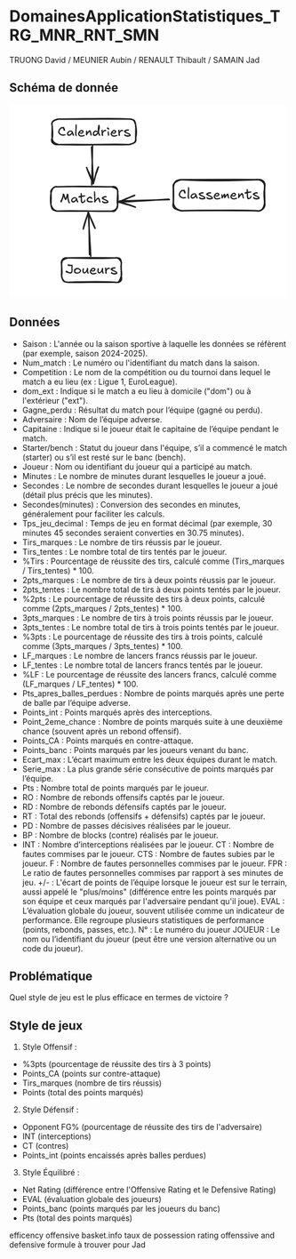 # DomainesApplicationStatistiques_TRG_MNR_RNT_SMN

TRUONG David / MEUNIER Aubin / RENAULT Thibault / SAMAIN Jad
## Schéma de donnée
![1746781257426](image/README/1746781257426.png)

## Données
- Saison : L'année ou la saison sportive à laquelle les données se réfèrent (par exemple, saison 2024-2025).
- Num_match : Le numéro ou l'identifiant du match dans la saison.
- Competition : Le nom de la compétition ou du tournoi dans lequel le match a eu lieu (ex : Ligue 1, EuroLeague).
- dom_ext : Indique si le match a eu lieu à domicile ("dom") ou à l'extérieur ("ext").
- Gagne_perdu : Résultat du match pour l’équipe (gagné ou perdu).
- Adversaire : Nom de l’équipe adverse.
- Capitaine : Indique si le joueur était le capitaine de l’équipe pendant le match.
- Starter/bench : Statut du joueur dans l'équipe, s’il a commencé le match (starter) ou s’il est resté sur le banc (bench).
- Joueur : Nom ou identifiant du joueur qui a participé au match.
- Minutes : Le nombre de minutes durant lesquelles le joueur a joué.
- Secondes : Le nombre de secondes durant lesquelles le joueur a joué (détail plus précis que les minutes).
- Secondes(minutes) : Conversion des secondes en minutes, généralement pour faciliter les calculs.
- Tps_jeu_decimal : Temps de jeu en format décimal (par exemple, 30 minutes 45 secondes seraient converties en 30.75 minutes).
- Tirs_marques : Le nombre de tirs réussis par le joueur.
- Tirs_tentes : Le nombre total de tirs tentés par le joueur.
- %Tirs : Pourcentage de réussite des tirs, calculé comme (Tirs_marques / Tirs_tentes) * 100.
- 2pts_marques : Le nombre de tirs à deux points réussis par le joueur.
- 2pts_tentes : Le nombre total de tirs à deux points tentés par le joueur.
- %2pts : Le pourcentage de réussite des tirs à deux points, calculé comme (2pts_marques / 2pts_tentes) * 100.
- 3pts_marques : Le nombre de tirs à trois points réussis par le joueur.
- 3pts_tentes : Le nombre total de tirs à trois points tentés par le joueur.
- %3pts : Le pourcentage de réussite des tirs à trois points, calculé comme (3pts_marques / 3pts_tentes) * 100.
- LF_marques : Le nombre de lancers francs réussis par le joueur.
- LF_tentes : Le nombre total de lancers francs tentés par le joueur.
- %LF : Le pourcentage de réussite des lancers francs, calculé comme (LF_marques / LF_tentes) * 100.
- Pts_apres_balles_perdues : Nombre de points marqués après une perte de balle par l’équipe adverse.
- Points_int : Points marqués après des interceptions.
- Point_2eme_chance : Nombre de points marqués suite à une deuxième chance (souvent après un rebond offensif).
- Points_CA : Points marqués en contre-attaque.
- Points_banc : Points marqués par les joueurs venant du banc.
- Ecart_max : L’écart maximum entre les deux équipes durant le match.
- Serie_max : La plus grande série consécutive de points marqués par l’équipe.
- Pts : Nombre total de points marqués par le joueur.
- RO : Nombre de rebonds offensifs captés par le joueur.
- RD : Nombre de rebonds défensifs captés par le joueur.
- RT : Total des rebonds (offensifs + défensifs) captés par le joueur.
- PD : Nombre de passes décisives réalisées par le joueur.
- BP : Nombre de blocks (contre) réalisés par le joueur.
- INT : Nombre d’interceptions réalisées par le joueur.
CT : Nombre de fautes commises par le joueur.
CTS : Nombre de fautes subies par le joueur.
F : Nombre de fautes personnelles commises par le joueur.
FPR : Le ratio de fautes personnelles commises par rapport à ses minutes de jeu.
+/- : L'écart de points de l’équipe lorsque le joueur est sur le terrain, aussi appelé le "plus/moins" (différence entre les points marqués par son équipe et ceux marqués par l'adversaire pendant qu'il joue).
EVAL : L’évaluation globale du joueur, souvent utilisée comme un indicateur de performance. Elle regroupe plusieurs statistiques de performance (points, rebonds, passes, etc.).
N° : Le numéro du joueur
JOUEUR : Le nom ou l’identifiant du joueur (peut être une version alternative ou un code du joueur).


## Problématique
Quel style de jeu est le plus efficace en termes de victoire ?

## Style de jeux
1. Style Offensif :
- %3pts (pourcentage de réussite des tirs à 3 points)
- Points_CA (points sur contre-attaque)
- Tirs_marques (nombre de tirs réussis)
- Points (total des points marqués)

2. Style Défensif :
- Opponent FG% (pourcentage de réussite des tirs de l'adversaire)
- INT (interceptions)
- CT (contres)
- Points_int (points encaissés après balles perdues)
  
3. Style Équilibré : 
- Net Rating (différence entre l'Offensive Rating et le Defensive Rating)
- EVAL (évaluation globale des joueurs)
- Points_banc (points marqués par les joueurs du banc)
- Pts (total des points marqués)

efficency offensive
basket.info
taux de possession 
rating offenssive and defensive
formule à trouver pour Jad
